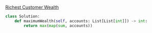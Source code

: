 [Richest Customer Wealth](https://leetcode.com/problems/richest-customer-wealth)
```Python
class Solution:
    def maximumWealth(self, accounts: List[List[int]]) -> int:
        return max(map(sum, accounts))
```